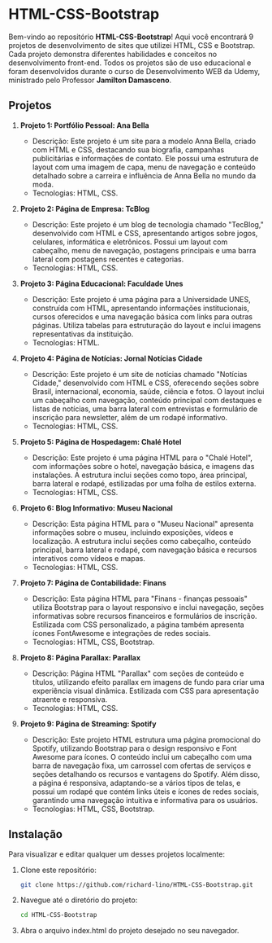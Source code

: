 # HTML-CSS-Bootstrap 

Bem-vindo ao repositório **HTML-CSS-Bootstrap**! Aqui você encontrará 9 projetos de desenvolvimento de sites que utilizei HTML, CSS e Bootstrap. Cada projeto demonstra diferentes habilidades e conceitos no desenvolvimento front-end.
Todos os projetos são de uso educacional e foram desenvolvidos durante o curso de Desenvolvimento WEB da Udemy, ministrado pelo Professor **Jamilton Damasceno**.

## Projetos

1. **Projeto 1: Portfólio Pessoal: Ana Bella**
   - Descrição: Este projeto é um site para a modelo Anna Bella, criado com HTML e CSS, destacando sua biografia, campanhas publicitárias e informações de contato. Ele possui uma estrutura de layout com uma imagem de capa, menu de navegação e conteúdo detalhado sobre a carreira e influência de Anna Bella no mundo da moda.
   - Tecnologias: HTML, CSS.

2. **Projeto 2: Página de Empresa: TcBlog**
   - Descrição: Este projeto é um blog de tecnologia chamado "TecBlog," desenvolvido com HTML e CSS, apresentando artigos sobre jogos, celulares, informática e eletrônicos. Possui um layout com cabeçalho, menu de navegação, postagens principais e uma barra lateral com postagens recentes e categorias.
   - Tecnologias: HTML, CSS.

3. **Projeto 3: Página Educacional: Faculdade Unes**
   - Descrição: Este projeto é uma página para a Universidade UNES, construída com HTML, apresentando informações institucionais, cursos oferecidos e uma navegação básica com links para outras páginas. Utiliza tabelas para estruturação do layout e inclui imagens representativas da instituição.
   - Tecnologias: HTML.

4. **Projeto 4: Página de Notícias: Jornal Notícias Cidade**
   - Descrição: Este projeto é um site de notícias chamado "Notícias Cidade," desenvolvido com HTML e CSS, oferecendo seções sobre Brasil, internacional, economia, saúde, ciência e fotos. O layout inclui um cabeçalho com navegação, conteúdo principal com destaques e listas de notícias, uma barra lateral com entrevistas e formulário de inscrição para newsletter, além de um rodapé informativo.
   - Tecnologias: HTML, CSS.

5. **Projeto 5: Página de Hospedagem: Chalé Hotel**
   - Descrição: Este projeto é uma página HTML para o "Chalé Hotel", com informações sobre o hotel, navegação básica, e imagens das instalações. A estrutura inclui seções como topo, área principal, barra lateral e rodapé, estilizadas por uma folha de estilos externa.
   - Tecnologias: HTML, CSS.

6. **Projeto 6: Blog Informativo: Museu Nacional**
   - Descrição: Esta página HTML para o "Museu Nacional" apresenta informações sobre o museu, incluindo exposições, vídeos e localização. A estrutura inclui seções como cabeçalho, conteúdo principal, barra lateral e rodapé, com navegação básica e recursos interativos como vídeos e mapas.
   - Tecnologias: HTML, CSS.

7. **Projeto 7: Página de Contabilidade: Finans**
   - Descrição: Esta página HTML para "Finans - finanças pessoais" utiliza Bootstrap para o layout responsivo e inclui navegação, seções informativas sobre recursos financeiros e formulários de inscrição. Estilizada com CSS personalizado, a página também apresenta ícones FontAwesome e integrações de redes sociais.
   - Tecnologias: HTML, CSS, Bootstrap.

8. **Projeto 8: Página Parallax: Parallax**
   - Descrição: Página HTML "Parallax" com seções de conteúdo e títulos, utilizando efeito parallax em imagens de fundo para criar uma experiência visual dinâmica. Estilizada com CSS para apresentação atraente e responsiva.
   - Tecnologias: HTML, CSS.

9. **Projeto 9: Página de Streaming: Spotify**
   - Descrição: Este projeto HTML estrutura uma página promocional do Spotify, utilizando Bootstrap para o design responsivo e Font Awesome para ícones. O conteúdo inclui um cabeçalho com uma barra de navegação fixa, um carrossel com ofertas de serviços e seções detalhando os recursos e vantagens do Spotify. Além disso, a página é responsiva, adaptando-se a vários tipos de telas, e possui um rodapé que contém links úteis e ícones de redes sociais, garantindo uma navegação intuitiva e informativa para os usuários.
   - Tecnologias: HTML, CSS, Bootstrap.
     
## Instalação

Para visualizar e editar qualquer um desses projetos localmente:

1. Clone este repositório:
   ```bash
   git clone https://github.com/richard-lino/HTML-CSS-Bootstrap.git

2. Navegue até o diretório do projeto:
   ```bash
   cd HTML-CSS-Bootstrap
   
4. Abra o arquivo index.html do projeto desejado no seu navegador.

